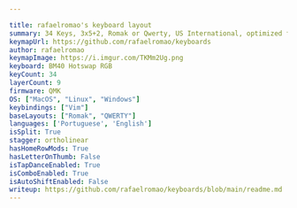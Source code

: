 ```yaml
---

title: rafaelromao's keyboard layout
summary: 34 Keys, 3x5+2, Romak or Qwerty, US International, optimized for Portuguese and English, and coding with VIM plugins.
keymapUrl: https://github.com/rafaelromao/keyboards
author: rafaelromao
keymapImage: https://i.imgur.com/TKMm2Ug.png
keyboard: BM40 Hotswap RGB
keyCount: 34
layerCount: 9
firmware: QMK
OS: ["MacOS", "Linux", "Windows"]
keybindings: ["Vim"]
baseLayouts: ["Romak", "QWERTY"]
languages: ['Portuguese', 'English']
isSplit: True
stagger: ortholinear
hasHomeRowMods: True
hasLetterOnThumb: False
isTapDanceEnabled: True
isComboEnabled: True
isAutoShiftEnabled: False
writeup: https://github.com/rafaelromao/keyboards/blob/main/readme.md
---
```

